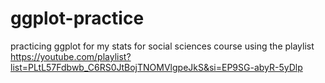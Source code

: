 # ggplot-practice
practicing ggplot for my stats for social sciences course
using the playlist
https://youtube.com/playlist?list=PLtL57Fdbwb_C6RS0JtBojTNOMVlgpeJkS&si=EP9SG-abyR-5yDlp
